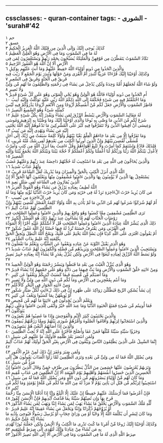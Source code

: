 
---
cssclasses:
    - quran-container
tags:
    - الشورى
    - 'surah#'42
---

حم  ١<br>
عسق  ٢<br>
كَذَلِكَ يُوحِى إِلَيْكَ وَإِلَى الَّذِينَ مِن قَبْلِكَ اللَّهُ الْعَزِيزُ الْحَكِيمُ  ٣<br>
لَهُ مَا فِى السَّمَوَتِ وَمَا فِى الْأَرْضِ وَهُوَ الْعَلِىُّ الْعَظِيمُ  ٤<br>
تَكَادُ السَّمَوَتُ يَتَفَطَّرْنَ مِن فَوْقِهِنَّ وَالْمَلَئِكَةُ يُسَبِّحُونَ بِحَمْدِ رَبِّهِمْ وَيَسْتَغْفِرُونَ لِمَن فِى الْأَرْضِ أَلَا إِنَّ اللَّهَ هُوَ الْغَفُورُ الرَّحِيمُ  ٥<br>
وَالَّذِينَ اتَّخَذُوا مِن دُونِهِ أَوْلِيَاءَ اللَّهُ حَفِيظٌ عَلَيْهِمْ وَمَا أَنتَ عَلَيْهِم بِوَكِيلٍ  ٦<br>
وَكَذَلِكَ أَوْحَيْنَا إِلَيْكَ قُرْءَانًا عَرَبِيًّا لِّتُنذِرَ أُمَّ الْقُرَى وَمَنْ حَوْلَهَا وَتُنذِرَ يَوْمَ الْجَمْعِ لَا رَيْبَ فِيهِ فَرِيقٌ فِى الْجَنَّةِ وَفَرِيقٌ فِى السَّعِيرِ  ٧<br>
وَلَوْ شَاءَ اللَّهُ لَجَعَلَهُمْ أُمَّةً وَحِدَةً وَلَكِن يُدْخِلُ مَن يَشَاءُ فِى رَحْمَتِهِ وَالظَّلِمُونَ مَا لَهُم مِّن وَلِىٍّ وَلَا نَصِيرٍ  ٨<br>
أَمِ اتَّخَذُوا مِن دُونِهِ أَوْلِيَاءَ فَاللَّهُ هُوَ الْوَلِىُّ وَهُوَ يُحْىِ الْمَوْتَى وَهُوَ عَلَى كُلِّ شَىْءٍ قَدِيرٌ  ٩<br>
وَمَا اخْتَلَفْتُمْ فِيهِ مِن شَىْءٍ فَحُكْمُهُ إِلَى اللَّهِ ذَلِكُمُ اللَّهُ رَبِّى عَلَيْهِ تَوَكَّلْتُ وَإِلَيْهِ أُنِيبُ  ١۰<br>
فَاطِرُ السَّمَوَتِ وَالْأَرْضِ جَعَلَ لَكُم مِّنْ أَنفُسِكُمْ أَزْوَجًا وَمِنَ الْأَنْعَمِ أَزْوَجًا يَذْرَؤُكُمْ فِيهِ لَيْسَ كَمِثْلِهِ شَىْءٌ وَهُوَ السَّمِيعُ الْبَصِيرُ  ١١<br>
لَهُ مَقَالِيدُ السَّمَوَتِ وَالْأَرْضِ يَبْسُطُ الرِّزْقَ لِمَن يَشَاءُ وَيَقْدِرُ إِنَّهُ بِكُلِّ شَىْءٍ عَلِيمٌ  ١٢<br>
شَرَعَ لَكُم مِّنَ الدِّينِ مَا وَصَّى بِهِ نُوحًا وَالَّذِى أَوْحَيْنَا إِلَيْكَ وَمَا وَصَّيْنَا بِهِ إِبْرَهِيمَ وَمُوسَى وَعِيسَى أَنْ أَقِيمُوا الدِّينَ وَلَا تَتَفَرَّقُوا فِيهِ كَبُرَ عَلَى الْمُشْرِكِينَ مَا تَدْعُوهُمْ إِلَيْهِ اللَّهُ يَجْتَبِى إِلَيْهِ مَن يَشَاءُ وَيَهْدِى إِلَيْهِ مَن يُنِيبُ  ١٣<br>
وَمَا تَفَرَّقُوا إِلَّا مِن بَعْدِ مَا جَاءَهُمُ الْعِلْمُ بَغْيًا بَيْنَهُمْ وَلَوْلَا كَلِمَةٌ سَبَقَتْ مِن رَّبِّكَ إِلَى أَجَلٍ مُّسَمًّى لَّقُضِىَ بَيْنَهُمْ وَإِنَّ الَّذِينَ أُورِثُوا الْكِتَبَ مِن بَعْدِهِمْ لَفِى شَكٍّ مِّنْهُ مُرِيبٍ  ١٤<br>
فَلِذَلِكَ فَادْعُ وَاسْتَقِمْ كَمَا أُمِرْتَ وَلَا تَتَّبِعْ أَهْوَاءَهُمْ وَقُلْ ءَامَنتُ بِمَا أَنزَلَ اللَّهُ مِن كِتَبٍ وَأُمِرْتُ لِأَعْدِلَ بَيْنَكُمُ اللَّهُ رَبُّنَا وَرَبُّكُمْ لَنَا أَعْمَلُنَا وَلَكُمْ أَعْمَلُكُمْ لَا حُجَّةَ بَيْنَنَا وَبَيْنَكُمُ اللَّهُ يَجْمَعُ بَيْنَنَا وَإِلَيْهِ الْمَصِيرُ  ١٥<br>
وَالَّذِينَ يُحَاجُّونَ فِى اللَّهِ مِن بَعْدِ مَا اسْتُجِيبَ لَهُ حُجَّتُهُمْ دَاحِضَةٌ عِندَ رَبِّهِمْ وَعَلَيْهِمْ غَضَبٌ وَلَهُمْ عَذَابٌ شَدِيدٌ  ١٦<br>
اللَّهُ الَّذِى أَنزَلَ الْكِتَبَ بِالْحَقِّ وَالْمِيزَانَ وَمَا يُدْرِيكَ لَعَلَّ السَّاعَةَ قَرِيبٌ  ١٧<br>
يَسْتَعْجِلُ بِهَا الَّذِينَ لَا يُؤْمِنُونَ بِهَا وَالَّذِينَ ءَامَنُوا مُشْفِقُونَ مِنْهَا وَيَعْلَمُونَ أَنَّهَا الْحَقُّ أَلَا إِنَّ الَّذِينَ يُمَارُونَ فِى السَّاعَةِ لَفِى ضَلَلٍ بَعِيدٍ  ١٨<br>
اللَّهُ لَطِيفٌ بِعِبَادِهِ يَرْزُقُ مَن يَشَاءُ وَهُوَ الْقَوِىُّ الْعَزِيزُ  ١٩<br>
مَن كَانَ يُرِيدُ حَرْثَ الْءَاخِرَةِ نَزِدْ لَهُ فِى حَرْثِهِ وَمَن كَانَ يُرِيدُ حَرْثَ الدُّنْيَا نُؤْتِهِ مِنْهَا وَمَا لَهُ فِى الْءَاخِرَةِ مِن نَّصِيبٍ  ٢۰<br>
أَمْ لَهُمْ شُرَكَؤُا شَرَعُوا لَهُم مِّنَ الدِّينِ مَا لَمْ يَأْذَن بِهِ اللَّهُ وَلَوْلَا كَلِمَةُ الْفَصْلِ لَقُضِىَ بَيْنَهُمْ وَإِنَّ الظَّلِمِينَ لَهُمْ عَذَابٌ أَلِيمٌ  ٢١<br>
تَرَى الظَّلِمِينَ مُشْفِقِينَ مِمَّا كَسَبُوا وَهُوَ وَاقِعٌ بِهِمْ وَالَّذِينَ ءَامَنُوا وَعَمِلُوا الصَّلِحَتِ فِى رَوْضَاتِ الْجَنَّاتِ لَهُم مَّا يَشَاءُونَ عِندَ رَبِّهِمْ ذَلِكَ هُوَ الْفَضْلُ الْكَبِيرُ  ٢٢<br>
ذَلِكَ الَّذِى يُبَشِّرُ اللَّهُ عِبَادَهُ الَّذِينَ ءَامَنُوا وَعَمِلُوا الصَّلِحَتِ قُل لَّا أَسَْٔلُكُمْ عَلَيْهِ أَجْرًا إِلَّا الْمَوَدَّةَ فِى الْقُرْبَى وَمَن يَقْتَرِفْ حَسَنَةً نَّزِدْ لَهُ فِيهَا حُسْنًا إِنَّ اللَّهَ غَفُورٌ شَكُورٌ  ٢٣<br>
أَمْ يَقُولُونَ افْتَرَى عَلَى اللَّهِ كَذِبًا فَإِن يَشَإِ اللَّهُ يَخْتِمْ عَلَى قَلْبِكَ وَيَمْحُ اللَّهُ الْبَطِلَ وَيُحِقُّ الْحَقَّ بِكَلِمَتِهِ إِنَّهُ عَلِيمٌ بِذَاتِ الصُّدُورِ  ٢٤<br>
وَهُوَ الَّذِى يَقْبَلُ التَّوْبَةَ عَنْ عِبَادِهِ وَيَعْفُوا عَنِ السَّئَِّاتِ وَيَعْلَمُ مَا تَفْعَلُونَ  ٢٥<br>
وَيَسْتَجِيبُ الَّذِينَ ءَامَنُوا وَعَمِلُوا الصَّلِحَتِ وَيَزِيدُهُم مِّن فَضْلِهِ وَالْكَفِرُونَ لَهُمْ عَذَابٌ شَدِيدٌ  ٢٦<br>
وَلَوْ بَسَطَ اللَّهُ الرِّزْقَ لِعِبَادِهِ لَبَغَوْا فِى الْأَرْضِ وَلَكِن يُنَزِّلُ بِقَدَرٍ مَّا يَشَاءُ إِنَّهُ بِعِبَادِهِ خَبِيرٌ بَصِيرٌ  ٢٧<br>
وَهُوَ الَّذِى يُنَزِّلُ الْغَيْثَ مِن بَعْدِ مَا قَنَطُوا وَيَنشُرُ رَحْمَتَهُ وَهُوَ الْوَلِىُّ الْحَمِيدُ  ٢٨<br>
وَمِنْ ءَايَتِهِ خَلْقُ السَّمَوَتِ وَالْأَرْضِ وَمَا بَثَّ فِيهِمَا مِن دَابَّةٍ وَهُوَ عَلَى جَمْعِهِمْ إِذَا يَشَاءُ قَدِيرٌ  ٢٩<br>
وَمَا أَصَبَكُم مِّن مُّصِيبَةٍ فَبِمَا كَسَبَتْ أَيْدِيكُمْ وَيَعْفُوا عَن كَثِيرٍ  ٣۰<br>
وَمَا أَنتُم بِمُعْجِزِينَ فِى الْأَرْضِ وَمَا لَكُم مِّن دُونِ اللَّهِ مِن وَلِىٍّ وَلَا نَصِيرٍ  ٣١<br>
وَمِنْ ءَايَتِهِ الْجَوَارِ فِى الْبَحْرِ كَالْأَعْلَمِ  ٣٢<br>
إِن يَشَأْ يُسْكِنِ الرِّيحَ فَيَظْلَلْنَ رَوَاكِدَ عَلَى ظَهْرِهِ إِنَّ فِى ذَلِكَ لَءَايَتٍ لِّكُلِّ صَبَّارٍ شَكُورٍ  ٣٣<br>
أَوْ يُوبِقْهُنَّ بِمَا كَسَبُوا وَيَعْفُ عَن كَثِيرٍ  ٣٤<br>
وَيَعْلَمَ الَّذِينَ يُجَدِلُونَ فِى ءَايَتِنَا مَا لَهُم مِّن مَّحِيصٍ  ٣٥<br>
فَمَا أُوتِيتُم مِّن شَىْءٍ فَمَتَعُ الْحَيَوةِ الدُّنْيَا وَمَا عِندَ اللَّهِ خَيْرٌ وَأَبْقَى لِلَّذِينَ ءَامَنُوا وَعَلَى رَبِّهِمْ يَتَوَكَّلُونَ  ٣٦<br>
وَالَّذِينَ يَجْتَنِبُونَ كَبَئِرَ الْإِثْمِ وَالْفَوَحِشَ وَإِذَا مَا غَضِبُوا هُمْ يَغْفِرُونَ  ٣٧<br>
وَالَّذِينَ اسْتَجَابُوا لِرَبِّهِمْ وَأَقَامُوا الصَّلَوةَ وَأَمْرُهُمْ شُورَى بَيْنَهُمْ وَمِمَّا رَزَقْنَهُمْ يُنفِقُونَ  ٣٨<br>
وَالَّذِينَ إِذَا أَصَابَهُمُ الْبَغْىُ هُمْ يَنتَصِرُونَ  ٣٩<br>
وَجَزَؤُا سَيِّئَةٍ سَيِّئَةٌ مِّثْلُهَا فَمَنْ عَفَا وَأَصْلَحَ فَأَجْرُهُ عَلَى اللَّهِ إِنَّهُ لَا يُحِبُّ الظَّلِمِينَ  ٤۰<br>
وَلَمَنِ انتَصَرَ بَعْدَ ظُلْمِهِ فَأُولَئِكَ مَا عَلَيْهِم مِّن سَبِيلٍ  ٤١<br>
إِنَّمَا السَّبِيلُ عَلَى الَّذِينَ يَظْلِمُونَ النَّاسَ وَيَبْغُونَ فِى الْأَرْضِ بِغَيْرِ الْحَقِّ أُولَئِكَ لَهُمْ عَذَابٌ أَلِيمٌ  ٤٢<br>
وَلَمَن صَبَرَ وَغَفَرَ إِنَّ ذَلِكَ لَمِنْ عَزْمِ الْأُمُورِ  ٤٣<br>
وَمَن يُضْلِلِ اللَّهُ فَمَا لَهُ مِن وَلِىٍّ مِّن بَعْدِهِ وَتَرَى الظَّلِمِينَ لَمَّا رَأَوُا الْعَذَابَ يَقُولُونَ هَلْ إِلَى مَرَدٍّ مِّن سَبِيلٍ  ٤٤<br>
وَتَرَىهُمْ يُعْرَضُونَ عَلَيْهَا خَشِعِينَ مِنَ الذُّلِّ يَنظُرُونَ مِن طَرْفٍ خَفِىٍّ وَقَالَ الَّذِينَ ءَامَنُوا إِنَّ الْخَسِرِينَ الَّذِينَ خَسِرُوا أَنفُسَهُمْ وَأَهْلِيهِمْ يَوْمَ الْقِيَمَةِ أَلَا إِنَّ الظَّلِمِينَ فِى عَذَابٍ مُّقِيمٍ  ٤٥<br>
وَمَا كَانَ لَهُم مِّنْ أَوْلِيَاءَ يَنصُرُونَهُم مِّن دُونِ اللَّهِ وَمَن يُضْلِلِ اللَّهُ فَمَا لَهُ مِن سَبِيلٍ  ٤٦<br>
اسْتَجِيبُوا لِرَبِّكُم مِّن قَبْلِ أَن يَأْتِىَ يَوْمٌ لَّا مَرَدَّ لَهُ مِنَ اللَّهِ مَا لَكُم مِّن مَّلْجَإٍ يَوْمَئِذٍ وَمَا لَكُم مِّن نَّكِيرٍ  ٤٧<br>
فَإِنْ أَعْرَضُوا فَمَا أَرْسَلْنَكَ عَلَيْهِمْ حَفِيظًا إِنْ عَلَيْكَ إِلَّا الْبَلَغُ وَإِنَّا إِذَا أَذَقْنَا الْإِنسَنَ مِنَّا رَحْمَةً فَرِحَ بِهَا وَإِن تُصِبْهُمْ سَيِّئَةٌ بِمَا قَدَّمَتْ أَيْدِيهِمْ فَإِنَّ الْإِنسَنَ كَفُورٌ  ٤٨<br>
لِّلَّهِ مُلْكُ السَّمَوَتِ وَالْأَرْضِ يَخْلُقُ مَا يَشَاءُ يَهَبُ لِمَن يَشَاءُ إِنَثًا وَيَهَبُ لِمَن يَشَاءُ الذُّكُورَ  ٤٩<br>
أَوْ يُزَوِّجُهُمْ ذُكْرَانًا وَإِنَثًا وَيَجْعَلُ مَن يَشَاءُ عَقِيمًا إِنَّهُ عَلِيمٌ قَدِيرٌ  ٥۰<br>
وَمَا كَانَ لِبَشَرٍ أَن يُكَلِّمَهُ اللَّهُ إِلَّا وَحْيًا أَوْ مِن وَرَائِ حِجَابٍ أَوْ يُرْسِلَ رَسُولًا فَيُوحِىَ بِإِذْنِهِ مَا يَشَاءُ إِنَّهُ عَلِىٌّ حَكِيمٌ  ٥١<br>
وَكَذَلِكَ أَوْحَيْنَا إِلَيْكَ رُوحًا مِّنْ أَمْرِنَا مَا كُنتَ تَدْرِى مَا الْكِتَبُ وَلَا الْإِيمَنُ وَلَكِن جَعَلْنَهُ نُورًا نَّهْدِى بِهِ مَن نَّشَاءُ مِنْ عِبَادِنَا وَإِنَّكَ لَتَهْدِى إِلَى صِرَطٍ مُّسْتَقِيمٍ  ٥٢<br>
صِرَطِ اللَّهِ الَّذِى لَهُ مَا فِى السَّمَوَتِ وَمَا فِى الْأَرْضِ أَلَا إِلَى اللَّهِ تَصِيرُ الْأُمُورُ  ٥٣<br>
